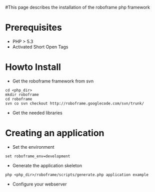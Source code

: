 #This page describes the installation of the roboframe php framework

# Prerequisites #

  * PHP > 5.3
  * Activated Short Open Tags


# Howto Install #

  * Get the roboframe framework from svn
```
cd <php_dir>
mkdir roboframe
cd roboframe
svn co svn checkout http://roboframe.googlecode.com/svn/trunk/
```
  * Get the needed libraries

# Creating an application #
  * Set the environment
```
set roboframe_env=development
```
  * Generate the application skeleton
```
php <php_dir>/roboframe/scripts/generate.php application example
```
  * Configure your webserver